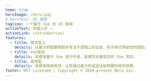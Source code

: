 ```yaml
---
home: true
heroImage: /hero.png
# heroText: UU 框架
tagline: 一个基于 Vue 的 UI 框架
actionText: 快速上手 →
actionLink: /introduction/
features:
  - title: 简洁至上
    details: 以最少的配置帮助你专注于逻辑上的设定，免于样式带给您的困扰。
  - title: Vue驱动
    details: 本框架基于 Vue 进行开发，能够完全兼容您的 Vue 项目。
  - title: 高性能
    details: 本框架简单易学，让您通过最少的设定达到想要的样式效果。
footer: MIT Licensed | Copyright © 2020-present Bela Xie
---
```

